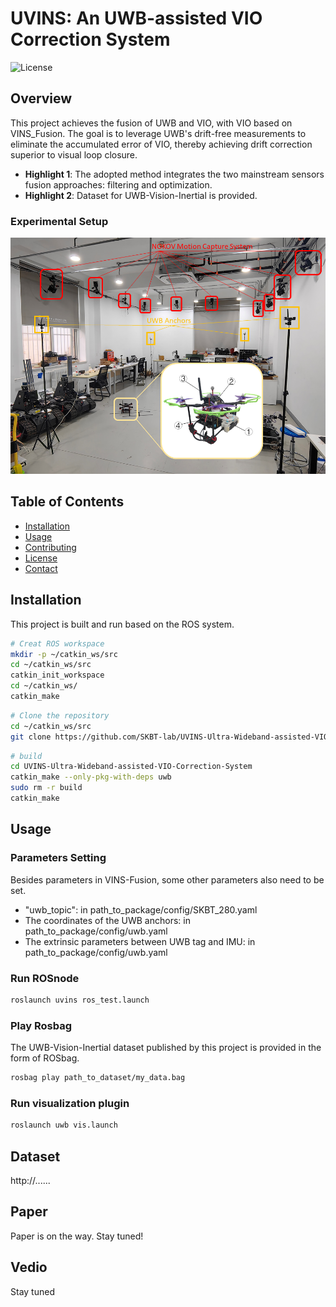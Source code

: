 # UVINS: An UWB-assisted VIO Correction System

![License](https://img.shields.io/github/license/SKBT-lab/UVINS-Ultra-Wideband-assisted-VIO-Correction-System) 

## Overview

This project achieves the fusion of UWB and VIO, with VIO based on VINS_Fusion. The goal is to leverage UWB's drift-free measurements to eliminate the accumulated error of VIO, thereby achieving drift correction superior to visual loop closure.

- **Highlight 1**: The adopted method integrates the two mainstream sensors fusion approaches: filtering and optimization.
- **Highlight 2**: Dataset for UWB-Vision-Inertial is provided.

### Experimental Setup
![experimental setup](https://github.com/SKBT-lab/UVINS-Ultra-Wideband-assisted-VIO-Correction-System/blob/master/support_files/experimental_setup.jpeg)
## Table of Contents

- [Installation](#installation)
- [Usage](#usage)
- [Contributing](#contributing)
- [License](#license)
- [Contact](#contact)

## Installation
This project is built and run based on the ROS system.
```bash
# Creat ROS workspace
mkdir -p ~/catkin_ws/src
cd ~/catkin_ws/src
catkin_init_workspace
cd ~/catkin_ws/
catkin_make
```

```bash
# Clone the repository
cd ~/catkin_ws/src
git clone https://github.com/SKBT-lab/UVINS-Ultra-Wideband-assisted-VIO-Correction-System.git
```
```bash
# build
cd UVINS-Ultra-Wideband-assisted-VIO-Correction-System
catkin_make --only-pkg-with-deps uwb
sudo rm -r build
catkin_make
```
## Usage
### Parameters Setting
Besides parameters in VINS-Fusion, some other parameters also need to be set.
- "uwb_topic": in path_to_package/config/SKBT_280.yaml
- The coordinates of the UWB anchors: in path_to_package/config/uwb.yaml
- The extrinsic parameters between UWB tag and IMU: in path_to_package/config/uwb.yaml
### Run ROSnode
```bash
roslaunch uvins ros_test.launch
```
### Play Rosbag
The UWB-Vision-Inertial dataset published by this project is provided in the form of ROSbag.
```bash
rosbag play path_to_dataset/my_data.bag
```
### Run visualization plugin
```bash
roslaunch uwb vis.launch
```

## Dataset
http://......

## Paper
Paper is on the way. Stay tuned!

## Vedio
Stay tuned
